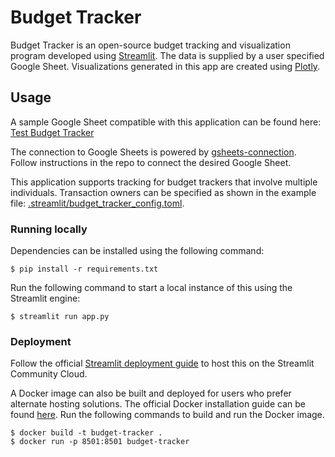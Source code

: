 # Budget Tracker

Budget Tracker is an open-source budget tracking and visualization program developed using [Streamlit](https://streamlit.io/). The data is supplied by a user specified Google Sheet. Visualizations generated in this app are created using [Plotly](https://plotly.com/python/).

## Usage

A sample Google Sheet compatible with this application can be found here:
[Test Budget Tracker](https://docs.google.com/spreadsheets/d/1QGq30uszyxQzAoARVy4pZE0LElwIuXXMbFc5g4ftjVk)

The connection to Google Sheets is powered by [gsheets-connection](https://github.com/streamlit/gsheets-connection). Follow instructions in the repo to connect the desired Google Sheet.

This application supports tracking for budget trackers that involve multiple individuals. Transaction owners can be specified as shown in the example file: [.streamlit/budget_tracker_config.toml](.streamlit/budget_tracker_config.toml).

### Running locally

Dependencies can be installed using the following command:

```shell
$ pip install -r requirements.txt
```

Run the following command to start a local instance of this using the Streamlit engine:
```shell
$ streamlit run app.py
```

### Deployment

Follow the official [Streamlit deployment guide](https://docs.streamlit.io/streamlit-community-cloud/deploy-your-app) to host this on the Streamlit Community Cloud.

A Docker image can also be built and deployed for users who prefer alternate hosting solutions. The official Docker installation guide can be found [here](https://docs.docker.com/installation/). Run the following commands to build and run the Docker image.

```shell
$ docker build -t budget-tracker .
$ docker run -p 8501:8501 budget-tracker
```
